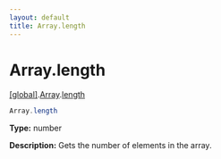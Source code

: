 ```yaml
---
layout: default
title: Array.length
---
```


# Array.length

[\[global\]]({{site.baseurl}}/docs/).[Array]({{site.baseurl}}/docs/Array/).[length]({{site.baseurl}}/docs/Array/length/)

```cs
Array.length
```

**Type:** number

**Description:** Gets the number of elements in the array.
